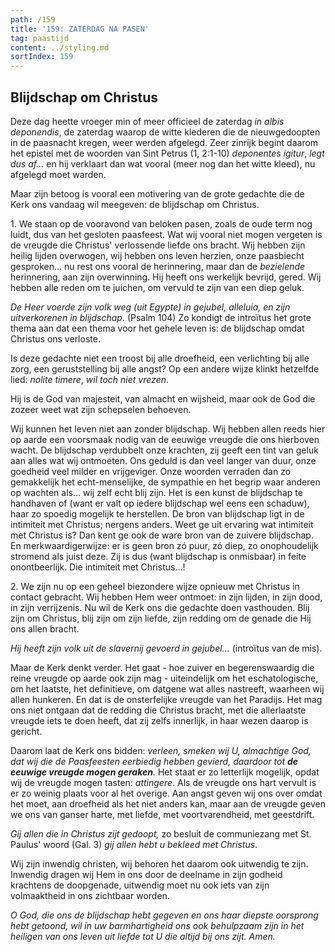 ```yaml
---
path: /159
title: '159: ZATERDAG NA PASEN'
tag: paastijd
content: ../styling.md
sortIndex: 159
---
```


## Blijdschap om Christus

Deze dag heette vroeger min of meer officieel de zaterdag _in albis deponendis_, de zaterdag waarop de witte klederen die de nieuwgedoopten in de paasnacht kregen, weer werden afgelegd. Zeer zinrijk begint daarom het epistel met de woorden van Sint Petrus (1, 2:1-10) _deponentes igitur_, _legt dus af..._ en hij verklaart dan wat vooral (meer nog dan het witte kleed), nu afgelegd moet warden.

Maar zijn betoog is vooral een motivering van de grote gedachte die de Kerk ons vandaag wil meegeven: de blijdschap om Christus.

1\. We staan op de vooravond van beloken pasen, zoals de oude term nog luidt, dus van het gesloten paasfeest. Wat wij vooral niet mogen vergeten is de vreugde die Christus' verlossende liefde ons bracht. Wij hebben zijn heilig lijden overwogen, wij hebben ons leven herzien, onze paasbiecht gesproken... nu rest ons vooral de herinnering, maar dan de _bezielende_ herinnering, aan zijn overwinning. Hij heeft ons werkelijk bevrijd, gered. Wij hebben alle reden om te juichen, om vervuld te zijn van een diep geluk.

_De Heer voerde zijn volk weg (uit Egypte) in gejubel, alleluia, en zijn uitverkorenen in blijdschap._ (Psalm 104) Zo kondigt de introïtus het grote thema aan dat een thema voor het gehele leven is: de blijdschap omdat Christus ons verloste.

Is deze gedachte niet een troost bij alle droefheid, een verlichting bij alle zorg, een geruststelling bij alle angst? Op een andere wijze klinkt hetzelfde lied: _nolite timere_, _wil toch niet vrezen_.

Hij is de God van majesteit, van almacht en wijsheid, maar ook de God die zozeer weet wat zijn schepselen behoeven.

Wij kunnen het leven niet aan zonder blijdschap. Wij hebben allen reeds hier op aarde een voorsmaak nodig van de eeuwige vreugde die ons hierboven wacht. De blijdschap verdubbelt onze krachten, zij geeft een tint van geluk aan alles wat wij ontmoeten. Ons geduld is dan veel langer van duur, onze goedheid veel milder en vrijgeviger. Onze woorden verraden dan zo gemakkelijk het echt-menselijke, de sympathie en het begrip waar anderen op wachten als... wij zelf echt blij zijn. Het is een kunst de blijdschap te handhaven of (want er valt op iedere blijdschap wel eens een schaduw), haar zo spoedig mogelijk te herstellen. De bron van blijdschap ligt in de intimiteit met Christus; nergens anders. Weet ge uit ervaring wat intimiteit met Christus is? Dan kent ge ook de ware bron van de zuivere blijdschap. En merkwaardigerwijze: er is geen bron zó puur, zó diep, zo onophoudelijk stromend als juist deze. Zij is dus (want blijdschap is onmisbaar) in feite onontbeerlijk. Die intimiteit met Christus...!

2\. We zijn nu op een geheel biezondere wijze opnieuw met Christus in contact gebracht. Wij hebben Hem weer ontmoet: in zijn lijden, in zijn dood, in zijn verrijzenis. Nu wil de Kerk ons die gedachte doen vasthouden. Blij zijn om Christus, blij zijn om zijn liefde, zijn redding om de genade die Hij ons allen bracht.

_Hij heeft zijn volk uit de slavernij gevoerd in gejubel..._ (introïtus van de mis).

Maar de Kerk denkt verder. Het gaat - hoe zuiver en begerenswaardig die reine vreugde op aarde ook zijn mag - uiteindelijk om het eschatologische, om het laatste, het definitieve, om datgene wat alles nastreeft, waarheen wij allen hunkeren. En dat is de onsterfelijke vreugde van het Paradijs. Het mag ons niet ontgaan dat de redding die Christus bracht, met die allerlaatste vreugde iets te doen heeft, dat zij zelfs innerlijk, in haar wezen daarop is gericht.

Daarom laat de Kerk ons bidden: _verleen, smeken wij U, almachtige God, dat wij die de Paasfeesten eerbiedig hebben gevierd, daardoor tot __de eeuwige vreugde mogen geraken__._ Het staat er zo letterlijk mogelijk, opdat wij de vreugde mogen tasten: _attingere_. Als de vreugde ons hart vervult is er zo weinig plaats voor al het overige. Aan angst geven wij ons over omdat het moet, aan droefheid als het niet anders kan, maar aan de vreugde geven we ons van ganser harte, met liefde, met voortvarendheid, met geestdrift.

_Gij allen die in Christus zijt gedoopt,_ zo besluit de communiezang met St. Paulus' woord (Gal. 3) _gij allen hebt u bekleed met Christus_.

Wij zijn inwendig christen, wij behoren het daarom ook uitwendig te zijn. Inwendig dragen wij Hem in ons door de deelname in zijn godheid krachtens de doopgenade, uitwendig moet nu ook iets van zijn volmaaktheid in ons zichtbaar worden.

_O God, die ons de blijdschap hebt gegeven en ons haar diepste oorsprong hebt getoond, wil in uw barmhartigheid ons ook behulpzaam zijn in het heiligen van ons leven uit liefde tot U die altijd bij ons zijt. Amen._

